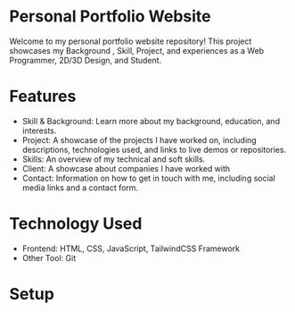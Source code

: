 <h1>Personal Portfolio Website</h1>
Welcome to my personal portfolio website repository! This project showcases my Background , Skill, Project, and experiences as a Web Programmer, 2D/3D Design, and Student.

<h1>Features</h1>
<ul>
<li>Skill & Background: Learn more about my background, education, and interests.</li>
<li>Project: A showcase of the projects I have worked on, including descriptions, technologies used, and links to live demos or repositories.</li>
<li>Skills: An overview of my technical and soft skills.</li>
<li>Client: A showcase about companies I have worked with</li>
<li>Contact: Information on how to get in touch with me, including social media links and a contact form.</li>
</ul>

<h1>Technology Used</h1>
<ul>
<li>Frontend: HTML, CSS, JavaScript, TailwindCSS Framework</li>
<li>Other Tool: Git</li>
</ul>

<h1>Setup</h1>

